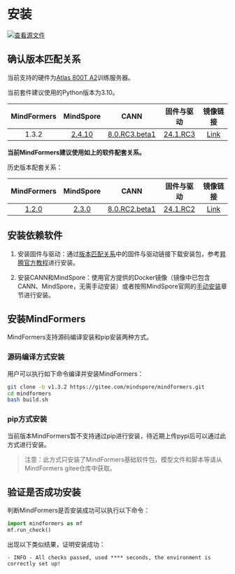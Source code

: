 # 安装

[![查看源文件](https://mindspore-website.obs.cn-north-4.myhuaweicloud.com/website-images/r2.4.10/resource/_static/logo_source.svg)](https://gitee.com/mindspore/docs/blob/r2.4.10/docs/mindformers/docs/source_zh_cn/quick_start/install.md)

## 确认版本匹配关系

当前支持的硬件为[Atlas 800T A2](https://www.hiascend.com/hardware/ai-server?tag=900A2)训练服务器。

当前套件建议使用的Python版本为3.10。

|                     MindFormers                     |                  MindSpore                  |                                                     CANN                                                     |                                  固件与驱动                                   |                                 镜像链接                                 |
|:---------------------------------------------------:|:-------------------------------------------:|:------------------------------------------------------------------------------------------------------------:|:------------------------------------------------------------------------:|:--------------------------------------------------------------------:|
|                        1.3.2                        | [2.4.10](https://www.mindspore.cn/install/) | [8.0.RC3.beta1](https://www.hiascend.com/developer/download/community/result?module=cann&cann=8.0.RC3.beta1) | [24.1.RC3](https://www.hiascend.com/hardware/firmware-drivers/community) | [Link](http://mirrors.cn-central-221.ovaijisuan.com/detail/154.html) |

**当前MindFormers建议使用如上的软件配套关系。**

历史版本配套关系：

|                     MindFormers                      |                 MindSpore                  |                                                     CANN                                                     |                                  固件与驱动                                   |                                 镜像链接                                 |
|:----------------------------------------------------:|:------------------------------------------:|:------------------------------------------------------------------------------------------------------------:|:------------------------------------------------------------------------:|:--------------------------------------------------------------------:|
| [1.2.0](https://pypi.org/project/mindformers/1.2.0/) | [2.3.0](https://www.mindspore.cn/install/) | [8.0.RC2.beta1](https://www.hiascend.com/developer/download/community/result?module=cann&cann=8.0.RC2.beta1) | [24.1.RC2](https://www.hiascend.com/hardware/firmware-drivers/community) | [Link](http://mirrors.cn-central-221.ovaijisuan.com/detail/138.html) |

## 安装依赖软件

1. 安装固件与驱动：通过[版本匹配关系](https://www.mindspore.cn/mindformers/docs/zh-CN/r1.3.2/quick_start/install.html#%E7%89%88%E6%9C%AC%E5%8C%B9%E9%85%8D%E5%85%B3%E7%B3%BB)中的固件与驱动链接下载安装包，参考[昇腾官方教程](https://www.hiascend.com/document/detail/zh/quick-installation/24.0.RC1/quickinstg_train/800_9000A2/quickinstg_800_9000A2_0007.html)进行安装。

2. 安装CANN和MindSpore：使用官方提供的Docker镜像（镜像中已包含CANN、MindSpore，无需手动安装）或者按照MindSpore官网的[手动安装](https://www.mindspore.cn/install/#%E6%89%8B%E5%8A%A8%E5%AE%89%E8%A3%85)章节进行安装。

## 安装MindFormers

MindFormers支持源码编译安装和pip安装两种方式。

### 源码编译方式安装

用户可以执行如下命令编译并安装MindFormers：

```bash
git clone -b v1.3.2 https://gitee.com/mindspore/mindformers.git
cd mindformers
bash build.sh
```

### pip方式安装

当前版本MindFormers暂不支持通过pip进行安装，待近期上传pypi后可以通过此方式进行安装。

> 注意：此方式只安装了MindFormers基础软件包，模型文件和脚本等请从MindFormers gitee仓库中获取。

## 验证是否成功安装

判断MindFormers是否安装成功可以执行以下命令：

```python
import mindformers as mf
mf.run_check()
```

出现以下类似结果，证明安装成功：

```text
- INFO - All checks passed, used **** seconds, the environment is correctly set up!
```